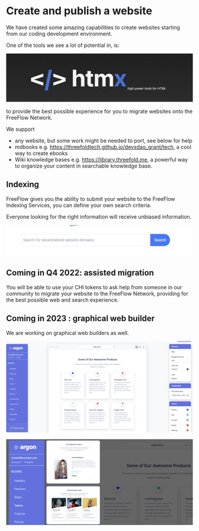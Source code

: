 # Create and publish a website

We have created some amazing capabilities to create websites starting from our coding development environment.

One of the tools we see a lot of potential in, is:

![](img/htmx.png)  

to provide the best possible experience for you to migrate websites onto the FreeFlow Network.

We support

- any website, but some work might be needed to port, see below for help
- mdbooks e.g. https://threefoldtech.github.io/devxdao_grant/tech, a cool way to create ebooks
- Wiki knowledge bases e.g. https://library.threefold.me, a powerful way to organize your content in searchable knowledge base.


## Indexing

FreeFlow gives you the ability to submit your website to the FreeFlow Indexing Services, you can define your own search criteria.

Everyone looking for the right information will receive unbiased information.

![](search.png)

## Coming in Q4 2022: assisted migration

You will be able to use your CHI tokens to ask help from someone in our community to migrate your website to the FreeFlow Network, providing for the best possible web and search experience.

## Coming in 2023 : graphical web builder

We are working on graphical web builders as well.

![](img/website_create_.png)  

![](img/website_create2_.png)

